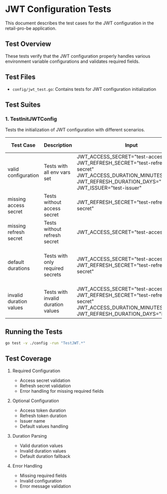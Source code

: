 # JWT Configuration Tests

This document describes the test cases for the JWT configuration in the retail-pro-be application.

## Test Overview

These tests verify that the JWT configuration properly handles various environment variable configurations and validates required fields.

## Test Files

- `config/jwt_test.go`: Contains tests for JWT configuration initialization

## Test Suites

### 1. TestInitJWTConfig

Tests the initialization of JWT configuration with different scenarios.

| Test Case | Description | Input | Expected Output |
|-----------|-------------|-------|----------------|
| valid configuration | Tests with all env vars set | JWT_ACCESS_SECRET="test-access-secret"<br>JWT_REFRESH_SECRET="test-refresh-secret"<br>JWT_ACCESS_DURATION_MINUTES="30"<br>JWT_REFRESH_DURATION_DAYS="14"<br>JWT_ISSUER="test-issuer" | Valid config with specified values |
| missing access secret | Tests without access secret | JWT_REFRESH_SECRET="test-refresh-secret" | Error, nil config |
| missing refresh secret | Tests without refresh secret | JWT_ACCESS_SECRET="test-access-secret" | Error, nil config |
| default durations | Tests with only required secrets | JWT_ACCESS_SECRET="test-access-secret"<br>JWT_REFRESH_SECRET="test-refresh-secret" | Config with default durations and issuer |
| invalid duration values | Tests with invalid duration values | JWT_ACCESS_SECRET="test-access-secret"<br>JWT_REFRESH_SECRET="test-refresh-secret"<br>JWT_ACCESS_DURATION_MINUTES="invalid"<br>JWT_REFRESH_DURATION_DAYS="invalid" | Config with default durations |

## Running the Tests

```bash
go test -v ./config -run "TestJWT.*"
```

## Test Coverage

1. Required Configuration
   - Access secret validation
   - Refresh secret validation
   - Error handling for missing required fields

2. Optional Configuration
   - Access token duration
   - Refresh token duration
   - Issuer name
   - Default values handling

3. Duration Parsing
   - Valid duration values
   - Invalid duration values
   - Default duration fallback

4. Error Handling
   - Missing required fields
   - Invalid configuration
   - Error message validation